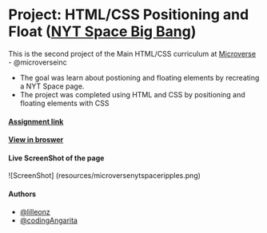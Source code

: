 # Project: HTML/CSS Positioning and Float ([NYT Space Big Bang](http://www.nytimes.com/2014/03/18/science/space/detection-of-waves-in-space-buttresses-landmark-theory-of-big-bang.html?_r=0))

This is the second project of the Main HTML/CSS curriculum at [Microverse](https://www.microverse.org/) - @microverseinc
* The goal was learn about postioning and floating elements by recreating a NYT Space page. 
* The project was completed using HTML and CSS by positioning and floating elements with CSS

#### [Assignment link](https://www.theodinproject.com/courses/html5-and-css3/lessons/positioning-and-floating-elements)

#### [View in broswer](https://rawcdn.githack.com/codingAngarita/nytimes-article-copy/0c8ab1f7eb9d3b9b2bcae3316470a5bd62b9938b/index.html)

#### Live ScreenShot of the page
![ScreenShot] (resources/microversenytspaceripples.png)


#### Authors

* [@lilleonz](https://github.com/lilleonz)
* [@codingAngarita](https://github.com/codingAngarita)
